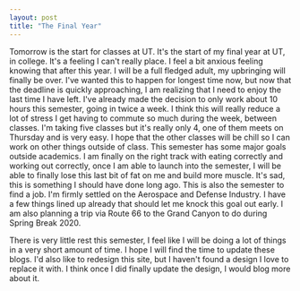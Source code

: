 ```yaml
---
layout: post
title: "The Final Year"
---
```


Tomorrow is the start for classes at UT. It's the start of my final year at UT, in college. It's a feeling I can't really place. I feel a bit
anxious feeling knowing that after this year. I will be a full fledged adult, my upbringing will finally be over. I've wanted this to happen for 
longest time now, but now that the deadline is quickly approaching, I am realizing that I need to enjoy the last time I have left. I've already made
the decision to only work about 10 hours this semester, going in twice a week. I think this will really reduce a lot of stress I get having 
to commute so much during the week, between classes. I'm taking five classes but it's really only 4, one of them meets on Thursday and is very easy.
I hope that the other classes will be chill so I can work on other things outside of class. This semester has some major goals outside academics.
I am finally on the right track with eating correctly and working out correctly, once I am able to launch into the semester, I will be able to 
finally lose this last bit of fat on me and build more muscle. It's sad, this is something I should have done long ago. This is also the semester to find a
job. I'm firmly settled on the Aerospace and Defense Industry. I have a few things lined up already that should let me knock this goal out early.
I am also planning a trip via Route 66 to the Grand Canyon to do during Spring Break 2020.

There is very little rest this semester, I feel like I will be doing a lot of things in a very short amount of time. I hope I will find the time to update these blogs.
I'd also like to redesign this site, but I haven't found a design I love to replace it with. I think once I did finally update the design, I would blog more about it.
